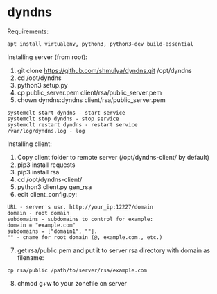 # dyndns

Requirements:
```
apt install virtualenv, python3, python3-dev build-essential
```

Installing server (from root):
1. git clone https://github.com/shmulya/dyndns.git /opt/dyndns
2. cd /opt/dyndns
3. python3 setup.py
4. cp public_server.pem client/rsa/public_server.pem
5. chown dyndns:dyndns client/rsa/public_server.pem

```
systemclt start dyndns - start service
systemclt stop dyndns - stop service
systemclt restart dyndns - restart service 
/var/log/dyndns.log - log
```

Installing client:
1. Copy client folder to remote server (/opt/dyndns-client/ by default)
2. pip3 install requests
3. pip3 install rsa
4. cd /opt/dyndns-client/
5. python3 client.py gen_rsa
6. edit client_config.py: 
```
URL - server's usr. http://your_ip:12227/domain
domain - root domain 
subdomains - subdomains to control for example: 
domain = "example.com" 
subdomains = ["domain1", ""]. 
"" - cname for root domain (@, example.com., etc.)
```
7. get rsa/public.pem and put it to server rsa directory with domain as filename:
```
cp rsa/public /path/to/server/rsa/example.com
```
8. chmod g+w to your zonefile on server
